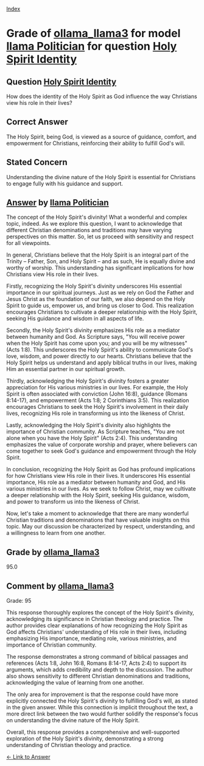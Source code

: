 
[Index](../../../../index.md)
# Grade of [ollama_llama3](../../../grading_models/ollama_llama3.md) for model [llama Politician](../../../answering_models/llama_Politician.md) for question [Holy Spirit Identity](../../../questions/Holy_Spirit_Identity.md)

## Question [Holy Spirit Identity](../../../questions/Holy_Spirit_Identity.md)
How does the identity of the Holy Spirit as God influence the way Christians view his role in their lives?

## Correct Answer
The Holy Spirit, being God, is viewed as a source of guidance, comfort, and empowerment for Christians, reinforcing their ability to fulfill God's will.

## Stated Concern
Understanding the divine nature of the Holy Spirit is essential for Christians to engage fully with his guidance and support.

## [Answer](../Holy_Spirit_Identity.md) by [llama Politician](../../../answering_models/llama_Politician.md)
The concept of the Holy Spirit's divinity! What a wonderful and complex topic, indeed. As we explore this question, I want to acknowledge that different Christian denominations and traditions may have varying perspectives on this matter. So, let us proceed with sensitivity and respect for all viewpoints.

In general, Christians believe that the Holy Spirit is an integral part of the Trinity – Father, Son, and Holy Spirit – and as such, He is equally divine and worthy of worship. This understanding has significant implications for how Christians view His role in their lives.

Firstly, recognizing the Holy Spirit's divinity underscores His essential importance in our spiritual journeys. Just as we rely on God the Father and Jesus Christ as the foundation of our faith, we also depend on the Holy Spirit to guide us, empower us, and bring us closer to God. This realization encourages Christians to cultivate a deeper relationship with the Holy Spirit, seeking His guidance and wisdom in all aspects of life.

Secondly, the Holy Spirit's divinity emphasizes His role as a mediator between humanity and God. As Scripture says, "You will receive power when the Holy Spirit has come upon you; and you will be my witnesses" (Acts 1:8). This underscores the Holy Spirit's ability to communicate God's love, wisdom, and power directly to our hearts. Christians believe that the Holy Spirit helps us understand and apply biblical truths in our lives, making Him an essential partner in our spiritual growth.

Thirdly, acknowledging the Holy Spirit's divinity fosters a greater appreciation for His various ministries in our lives. For example, the Holy Spirit is often associated with conviction (John 16:8), guidance (Romans 8:14-17), and empowerment (Acts 1:8; 2 Corinthians 3:5). This realization encourages Christians to seek the Holy Spirit's involvement in their daily lives, recognizing His role in transforming us into the likeness of Christ.

Lastly, acknowledging the Holy Spirit's divinity also highlights the importance of Christian community. As Scripture teaches, "You are not alone when you have the Holy Spirit" (Acts 2:4). This understanding emphasizes the value of corporate worship and prayer, where believers can come together to seek God's guidance and empowerment through the Holy Spirit.

In conclusion, recognizing the Holy Spirit as God has profound implications for how Christians view His role in their lives. It underscores His essential importance, His role as a mediator between humanity and God, and His various ministries in our lives. As we seek to follow Christ, may we cultivate a deeper relationship with the Holy Spirit, seeking His guidance, wisdom, and power to transform us into the likeness of Christ.

Now, let's take a moment to acknowledge that there are many wonderful Christian traditions and denominations that have valuable insights on this topic. May our discussion be characterized by respect, understanding, and a willingness to learn from one another.

## Grade by [ollama_llama3](../../../grading_models/ollama_llama3.md)
95.0

## Comment by [ollama_llama3](../../../grading_models/ollama_llama3.md)
Grade: 95

This response thoroughly explores the concept of the Holy Spirit's divinity, acknowledging its significance in Christian theology and practice. The author provides clear explanations of how recognizing the Holy Spirit as God affects Christians' understanding of His role in their lives, including emphasizing His importance, mediating role, various ministries, and importance of Christian community.

The response demonstrates a strong command of biblical passages and references (Acts 1:8, John 16:8, Romans 8:14-17, Acts 2:4) to support its arguments, which adds credibility and depth to the discussion. The author also shows sensitivity to different Christian denominations and traditions, acknowledging the value of learning from one another.

The only area for improvement is that the response could have more explicitly connected the Holy Spirit's divinity to fulfilling God's will, as stated in the given answer. While this connection is implicit throughout the text, a more direct link between the two would further solidify the response's focus on understanding the divine nature of the Holy Spirit.

Overall, this response provides a comprehensive and well-supported exploration of the Holy Spirit's divinity, demonstrating a strong understanding of Christian theology and practice.

[&lt;- Link to Answer](../Holy_Spirit_Identity.md)

